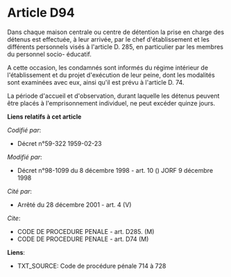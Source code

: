 # Article D94

Dans chaque maison centrale ou centre de détention la prise en charge des détenus est effectuée, à leur arrivée, par le chef
d'établissement et les différents personnels visés à l'article D. 285, en particulier par les membres du personnel socio-
éducatif.

A cette occasion, les condamnés sont informés du régime intérieur de l'établissement et du projet d'exécution de leur peine,
dont les modalités sont examinées avec eux, ainsi qu'il est prévu à l'article D. 74.

La période d'accueil et d'observation, durant laquelle les détenus peuvent être placés à l'emprisonnement individuel, ne peut
excéder  quinze jours.

**Liens relatifs à cet article**

_Codifié par_:

  - Décret n°59-322 1959-02-23

_Modifié par_:

  - Décret n°98-1099 du 8 décembre 1998 - art. 10 () JORF 9 décembre 1998

_Cité par_:

  - Arrêté du 28 décembre 2001 - art. 4 (V)

_Cite_:

  - CODE DE PROCEDURE PENALE - art. D285. (M)
  - CODE DE PROCEDURE PENALE - art. D74 (M)

**Liens**:

  - TXT_SOURCE: Code de procédure pénale 714 à 728
